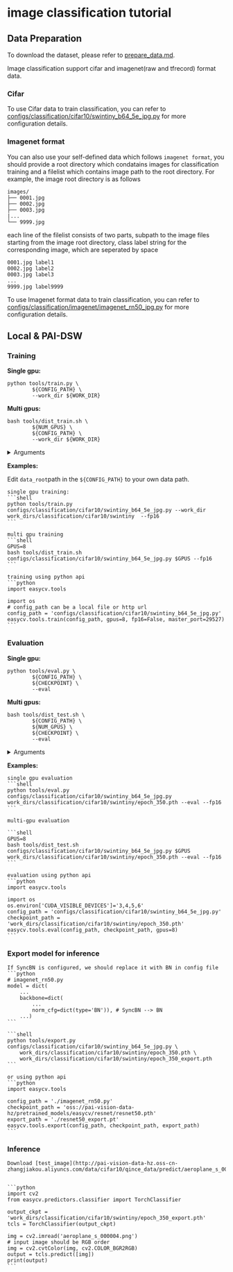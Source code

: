 # image classification tutorial

## Data Preparation
To download the dataset, please refer to [prepare_data.md](../prepare_data.md).

Image classification support cifar and imagenet(raw and tfrecord) format data.

### Cifar
To use Cifar data to train classification, you can refer to [configs/classification/cifar10/swintiny_b64_5e_jpg.py](https://github.com/alibaba/EasyCV/tree/master/configs/classification/cifar10/swintiny_b64_5e_jpg.py) for more configuration details.

### Imagenet format
You can also use your self-defined data which follows `imagenet format`, you should provide a root directory which condatains images for classification training and a filelist which contains image path to the root directory.  For example, the image root directory is as follows
```
images/
├── 0001.jpg
├── 0002.jpg
├── 0003.jpg
|...
└── 9999.jpg
```

each line of the filelist consists of two parts, subpath to the image files starting from the image root directory,  class label string for the corresponding image, which are seperated by space
```text
0001.jpg label1
0002.jpg label2
0003.jpg label3
...
9999.jpg label9999
```
To use Imagenet format data to train classification, you can refer to [configs/classification/imagenet/imagenet_rn50_jpg.py](https://github.com/alibaba/EasyCV/tree/master/configs/classification/imagenet/imagenet_rn50_jpg.py) for more configuration details.

## Local & PAI-DSW

### Training

**Single gpu:**

```shell
python tools/train.py \
		${CONFIG_PATH} \
		--work_dir ${WORK_DIR}
```

**Multi gpus:**

```shell
bash tools/dist_train.sh \
		${NUM_GPUS} \
		${CONFIG_PATH} \
		--work_dir ${WORK_DIR}
```

<details>
<summary>Arguments</summary>

- `NUM_GPUS`: number of gpus

- `CONFIG_PATH`: the config file path of a image classification method

- `WORK_DIR`: your path to save models and logs

</details>

**Examples:**

Edit `data_root`path in the `${CONFIG_PATH}` to your own data path.

    single gpu training:
    ```shell
    python tools/train.py  configs/classification/cifar10/swintiny_b64_5e_jpg.py --work_dir work_dirs/classification/cifar10/swintiny  --fp16
    ```

    multi gpu training
    ```shell
    GPUS=8
    bash tools/dist_train.sh configs/classification/cifar10/swintiny_b64_5e_jpg.py $GPUS --fp16
    ```

    training using python api
    ```python
    import easycv.tools

    import os
    # config_path can be a local file or http url
    config_path = 'configs/classification/cifar10/swintiny_b64_5e_jpg.py'
    easycv.tools.train(config_path, gpus=8, fp16=False, master_port=29527)
    ```

### Evaluation

**Single gpu:**

```shell
python tools/eval.py \
		${CONFIG_PATH} \
		${CHECKPOINT} \
		--eval
```

**Multi gpus:**

```shell
bash tools/dist_test.sh \
		${CONFIG_PATH} \
		${NUM_GPUS} \
		${CHECKPOINT} \
		--eval
```

<details>
<summary>Arguments</summary>

- `CONFIG_PATH`: the config file path of a image classification method

- `NUM_GPUS`: number of gpus

- `CHECKPOINT`: the checkpoint file named as epoch_*.pth

</details>

**Examples:**

    single gpu evaluation
    ```shell
    python tools/eval.py configs/classification/cifar10/swintiny_b64_5e_jpg.py work_dirs/classification/cifar10/swintiny/epoch_350.pth --eval --fp16
    ```

    multi-gpu evaluation

    ```shell
    GPUS=8
    bash tools/dist_test.sh configs/classification/cifar10/swintiny_b64_5e_jpg.py $GPUS work_dirs/classification/cifar10/swintiny/epoch_350.pth --eval --fp16
    ```

    evaluation using python api
    ```python
    import easycv.tools

    import os
    os.environ['CUDA_VISIBLE_DEVICES']='3,4,5,6'
    config_path = 'configs/classification/cifar10/swintiny_b64_5e_jpg.py'
    checkpoint_path = 'work_dirs/classification/cifar10/swintiny/epoch_350.pth'
    easycv.tools.eval(config_path, checkpoint_path, gpus=8)
    ```

### Export model for inference
    If SyncBN is configured, we should replace it with BN in config file
    ```python
    # imagenet_rn50.py
    model = dict(
        ...
        backbone=dict(
            ...
            norm_cfg=dict(type='BN')), # SyncBN --> BN
        ...)
    ```

    ```shell
    python tools/export.py configs/classification/cifar10/swintiny_b64_5e_jpg.py \
        work_dirs/classification/cifar10/swintiny/epoch_350.pth \
        work_dirs/classification/cifar10/swintiny/epoch_350_export.pth
    ```

    or using python api
    ```python
    import easycv.tools

    config_path = './imagenet_rn50.py'
    checkpoint_path = 'oss://pai-vision-data-hz/pretrained_models/easycv/resnet/resnet50.pth'
    export_path = './resnet50_export.pt'
    easycv.tools.export(config_path, checkpoint_path, export_path)
    ```

### Inference
    Download [test_image](http://pai-vision-data-hz.oss-cn-zhangjiakou.aliyuncs.com/data/cifar10/qince_data/predict/aeroplane_s_000004.png)


    ```python
    import cv2
    from easycv.predictors.classifier import TorchClassifier

    output_ckpt = 'work_dirs/classification/cifar10/swintiny/epoch_350_export.pth'
    tcls = TorchClassifier(output_ckpt)

    img = cv2.imread('aeroplane_s_000004.png')
    # input image should be RGB order
    img = cv2.cvtColor(img, cv2.COLOR_BGR2RGB)
    output = tcls.predict([img])
    print(output)
    ```
